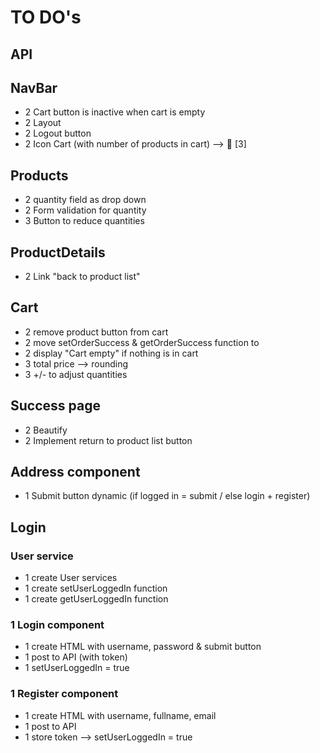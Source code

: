 # TO DO's

## API

## NavBar

- 2 Cart button is inactive when cart is empty
- 2 Layout
- 2 Logout button
- 2 Icon Cart (with number of products in cart) --> 🛒 [3]

## Products

- 2 quantity field as drop down
- 2 Form validation for quantity
- 3 Button to reduce quantities

## ProductDetails

- 2 Link "back to product list"

## Cart

- 2 remove product button from cart
- 2 move setOrderSuccess & getOrderSuccess function to
- 2 display "Cart empty" if nothing is in cart
- 3 total price --> rounding
- 3 +/- to adjust quantities

## Success page

- 2 Beautify
- 2 Implement return to product list button

## Address component

- 1 Submit button dynamic (if logged in = submit / else login + register)

## Login

### User service

- 1 create User services
- 1 create setUserLoggedIn function
- 1 create getUserLoggedIn function

### 1 Login component

- 1 create HTML with username, password & submit button
- 1 post to API (with token)
- 1 setUserLoggedIn = true

### 1 Register component

- 1 create HTML with username, fullname, email
- 1 post to API
- 1 store token --> setUserLoggedIn = true
